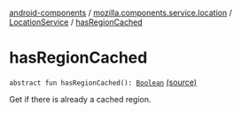 [android-components](../../index.md) / [mozilla.components.service.location](../index.md) / [LocationService](index.md) / [hasRegionCached](./has-region-cached.md)

# hasRegionCached

`abstract fun hasRegionCached(): `[`Boolean`](https://kotlinlang.org/api/latest/jvm/stdlib/kotlin/-boolean/index.html) [(source)](https://github.com/mozilla-mobile/android-components/blob/master/components/service/location/src/main/java/mozilla/components/service/location/LocationService.kt#L19)

Get if there is already a cached region.


